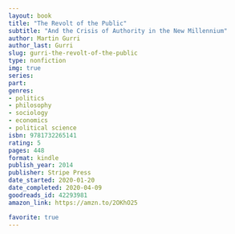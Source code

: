 ```yaml
---
layout: book
title: "The Revolt of the Public"
subtitle: "And the Crisis of Authority in the New Millennium"
author: Martin Gurri
author_last: Gurri
slug: gurri-the-revolt-of-the-public
type: nonfiction
img: true
series: 
part: 
genres:
- politics
- philosophy
- sociology
- economics
- political science
isbn: 9781732265141
rating: 5
pages: 448
format: kindle
publish_year: 2014
publisher: Stripe Press
date_started: 2020-01-20
date_completed: 2020-04-09
goodreads_id: 42293981
amazon_link: https://amzn.to/2OKhO25

favorite: true
---
```

